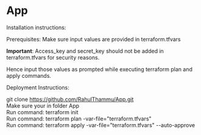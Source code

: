 # App

Installation instructions:

Prerequisites: 
Make sure input values are provided in terraform.tfvars

**Important**: Access_key and secret_key should not be added in terraform.tfvars for security reasons.

Hence input those values as prompted while executing terraform plan and apply commands.


Deployment Instructions:

git clone https://github.com/RahulThammu/App.git <br />
Make sure your in folder App <br />
Run command: terraform init <br />
Run command: terraform plan -var-file="terraform.tfvars" <br />
Run command: terraform apply -var-file="terraform.tfvars" --auto-approve <br />